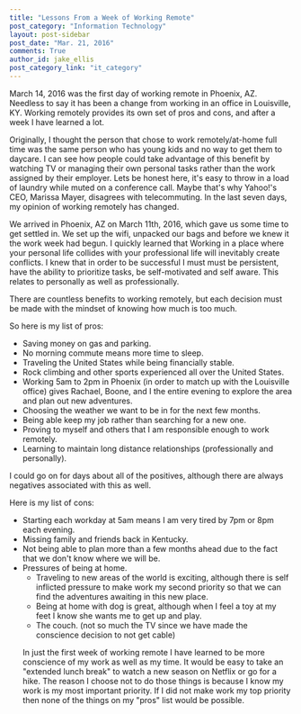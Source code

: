 ```yaml
---
title: "Lessons From a Week of Working Remote"
post_category: "Information Technology"
layout: post-sidebar
post_date: "Mar. 21, 2016"
comments: True
author_id: jake_ellis
post_category_link: "it_category"
---
```


<p>
March 14, 2016 was the first day of working remote in Phoenix, AZ. Needless to say it has been a change from working in an office in Louisville, KY. Working remotely provides its own set of pros and cons, and after a week I have learned a lot. <!--endpreview-->
</p>

<p>
Originally, I thought the person that chose to work remotely/at-home full time was the same person who has young kids and no way to get them to daycare. I can see how people could take advantage of this benefit by watching TV or managing their own personal tasks rather than the work assigned by their employer. Lets be honest here, it's easy to throw in a load of laundry while muted on a conference call. Maybe that's why Yahoo!'s CEO, Marissa Mayer, disagrees with telecommuting. In the last seven days, my opinion of working remotely has changed. 
</p>

<p>
We arrived in Phoenix, AZ on March 11th, 2016, which gave us some time to get settled in. We set up the wifi, unpacked our bags and before we knew it the work week had begun. I quickly learned that Working in a place where your personal life collides with your professional life will inevitably create conflicts. I knew that in order to be successful I must must be persistent, have the ability to prioritize tasks, be self-motivated and self aware. This relates to personally as well as professionally. 
</p>

<p>
There are countless benefits to working remotely, but each decision must be made with the mindset of knowing how much is too much. 
</p>

<p>
So here is my list of pros:
<ul>

  <li>
  Saving money on gas and parking.
  </li>
  <li>
  No morning commute means more time to sleep.
  </li>
  <li>
  Traveling the United States while being financially stable.
  </li>
  <li>
  Rock climbing and other sports experienced all over the United States.
  </li>
  <li>
  Working 5am to 2pm in Phoenix (in order to match up with the Louisville office) gives Rachael, Boone, and I the entire evening to explore the area and plan out new adventures. 
  </li>
  <li>
  Choosing the weather we want to be in for the next few months.
  </li>
  <li>
  Being able keep my job rather than searching for a new one.
  </li>
  <li>
  Proving to myself and others that I am responsible enough to work remotely.
  </li>
  <li>
  Learning to maintain long distance relationships (professionally and personally).
  </li>
  
</ul>
</p>

<p>
I could go on for days about all of the positives, although there are always negatives associated with this as well. 
</p>

<p>
Here is my list of cons:

<ul>

<li>
Starting each workday at 5am means I am very tired by 7pm or 8pm each evening. 
</li>
<li>
Missing family and friends back in Kentucky.
</li>
<li>
Not being able to plan more than a few months ahead due to the fact that we don't know where we will be.
</li>
<li>
Pressures of being at home.
  <ul>
      <li>
      Traveling to new areas of the world is exciting, although there is self inflicted pressure to make work my second priority so that we can find the adventures awaiting in this new place. 
      </li>
      <li>
      Being at home with dog is great, although when I feel a toy at my feet I know she wants me to get up and play.   
      </li>
      <li>
      The couch. (not so much the TV since we have made the conscience decision to not get cable)
      </li>
  </ul>
</li>
</p>

<p>
In just the first week of working remote I have learned to be more conscience of my work as well as my time. It would be easy to take an "extended lunch break" to watch a new season on Netflix or go for a hike. The reason I choose not to do those things is because I know my work is my most important priority. If I did not make work my top priority then none of the things on my "pros" list would be possible.
</p>



